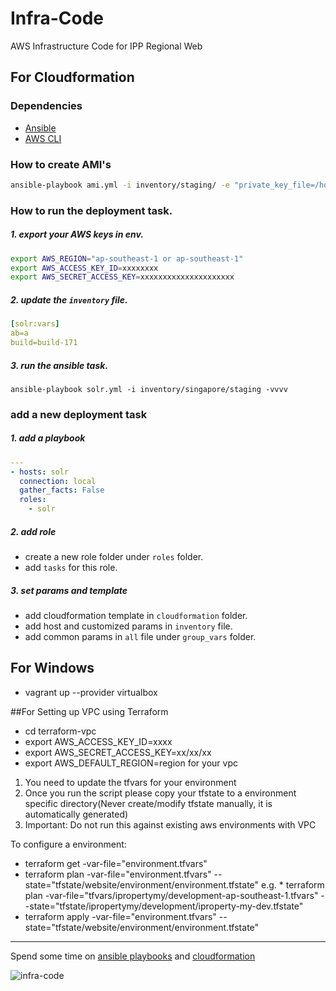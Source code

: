 # Infra-Code
AWS Infrastructure Code for IPP Regional Web

## For Cloudformation

### Dependencies
- [Ansible](http://docs.ansible.com/ansible/intro_installation.html)
- [AWS CLI](https://aws.amazon.com/cli/)

### How to create AMI's

```sh
ansible-playbook ami.yml -i inventory/staging/ -e "private_key_file=/home/hash/aws/awscloud-squarefoot-staging-singapore.pem"
```

### How to run the deployment task.
##### 1. export your AWS keys in env.
```sh
export AWS_REGION="ap-southeast-1 or ap-southeast-1"
export AWS_ACCESS_KEY_ID=xxxxxxxx
export AWS_SECRET_ACCESS_KEY=xxxxxxxxxxxxxxxxxxxxx
```
##### 2. update the `inventory` file.

```yaml
[solr:vars]
ab=a
build=build-171
```

##### 3. run the ansible task.

`ansible-playbook solr.yml -i inventory/singapore/staging -vvvv`

### add a new deployment task
##### 1. add a playbook
```yaml
---
- hosts: solr
  connection: local
  gather_facts: False
  roles:
    - solr
```

##### 2. add role
* create a new role folder under `roles` folder.
* add `tasks` for this role.

##### 3. set params and template
* add cloudformation template in `cloudformation` folder.
* add host and customized params in `inventory` file.
* add common params in `all` file under `group_vars` folder.

## For Windows

*  vagrant up --provider virtualbox


##For Setting up VPC using Terraform

* cd terraform-vpc
* export AWS_ACCESS_KEY_ID=xxxx
* export AWS_SECRET_ACCESS_KEY=xx/xx/xx
* export AWS_DEFAULT_REGION=region for your vpc

1. You need to update the tfvars for your environment
1. Once you run the script please copy your tfstate to a environment specific directory(Never create/modify tfstate manually, it is automatically generated)
1. Important: Do not run this against existing aws environments with VPC

To configure a environment:

* terraform get -var-file="environment.tfvars"
* terraform plan -var-file="environment.tfvars" --state="tfstate/website/environment/environment.tfstate"
e.g. * terraform plan -var-file="tfvars/ipropertymy/development-ap-southeast-1.tfvars"  --state="tfstate/ipropertymy/development/iproperty-my-dev.tfstate"
* terraform apply -var-file="environment.tfvars" --state="tfstate/website/environment/environment.tfstate"



---
Spend some time on [ansible playbooks](http://docs.ansible.com/ansible/playbooks.html) and [cloudformation](https://aws.amazon.com/cloudformation/)

![infra-code](https://d13yacurqjgara.cloudfront.net/users/364919/screenshots/3136802/infracode_1x.png)
